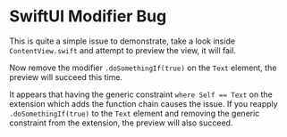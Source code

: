 # SwiftUI Modifier Bug

This is quite a simple issue to demonstrate, take a look inside `ContentView.swift` and attempt to preview the view, it will fail.

Now remove the modifier `.doSomethingIf(true)` on the `Text` element, the preview will succeed this time.

It appears that having the generic constraint `where Self == Text` on the extension which adds the function chain causes the issue. If you reapply `.doSomethingIf(true)` to the `Text` element and removing the generic constraint from the extension, the preview will also succeed.


